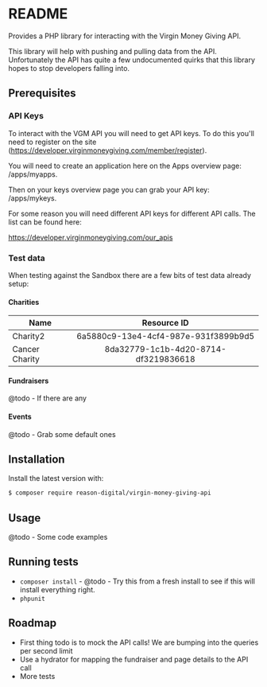 # README #

Provides a PHP library for interacting with the Virgin Money Giving API.

This library will help with pushing and pulling data from the API. Unfortunately the API has quite a few undocumented quirks that this library hopes to stop developers falling into.

## Prerequisites 

### API Keys
To interact with the VGM API you will need to get API keys. To do this you'll need to register on the site (https://developer.virginmoneygiving.com/member/register).

You will need to create an application here on the Apps overview page: /apps/myapps.

Then on your keys overview page you can grab your API key: /apps/mykeys.

For some reason you will need different API keys for different API calls. The list can be found here:

https://developer.virginmoneygiving.com/our_apis

### Test data
When testing against the Sandbox there are a few bits of test data already setup:

#### Charities

| Name        | Resource ID           | 
| ------------- |:-------------:| 
| Charity2     | 6a5880c9-13e4-4cf4-987e-931f3899b9d5 | 
| Cancer Charity | 8da32779-1c1b-4d20-8714-df3219836618 |

#### Fundraisers
@todo - If there are any

#### Events
@todo - Grab some default ones


## Installation

Install the latest version with:

```bash
$ composer require reason-digital/virgin-money-giving-api
```

## Usage
@todo - Some code examples

## Running tests
- `composer install` - @todo - Try this from a fresh install to see if this will install everything right.
- `phpunit` 

## Roadmap
- First thing todo is to mock the API calls! We are bumping into the queries per second limit
- Use a hydrator for mapping the fundraiser and page details to the API call
- More tests
